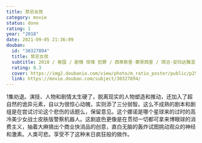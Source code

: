 ```yaml
---
title: 禁忌女孩
category: movie
status: done
rating: 1
year: "2018"
date: 2021-09-05 21:36:09
douban:
  id: "30327894"
  title: 禁忌女孩
  subtitle: 2018 / 泰国 / 剧情 惊悚 犯罪 / 西蒂斯里·蒙哥西里 / 琪洽·安玛达雅混 Up Poompat Iam-samang
  rating: 8.3
  cover: https://img2.doubanio.com/view/photo/m_ratio_poster/public/p2567702923.jpg
  link: https://movie.douban.com/subject/30327894/
---
```


1集劝退。演技、人物和剧情太生硬了，脱离现实的人物塑造和推动，还加入了超自然的诡异元素，自以为很惊心动魄，实则添了三分弱智。这么不成熟的剧本和剧组是在尝试讨论这个悲伤的话题么，保留意见。这个娜诺是哪个星球来的过时的高冷美少女战士皮肤版警察机器人。这剧底色更像是在贯彻一切都可拿来博眼球的消费主义，抽着大麻搞出个商业快消品的创意，直白无脑的轰炸试图挑动观众的神经和激素。人类可悲。享受不了这种末日疯狂般的做作。
